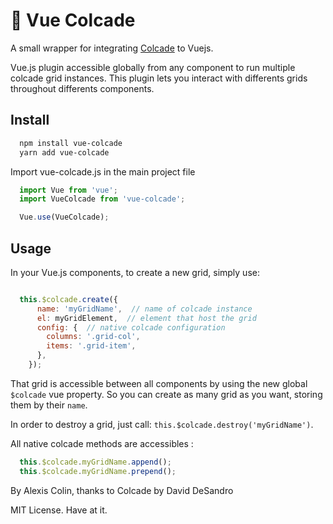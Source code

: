 # 📐 Vue Colcade

A small wrapper for integrating [Colcade](https://github.com/desandro/colcade) to Vuejs.

Vue.js plugin accessible globally from any component to run multiple colcade grid instances. This plugin lets you interact with differents grids throughout differents components.

## Install

``` bash
  npm install vue-colcade
  yarn add vue-colcade
```

Import vue-colcade.js in the main project file

``` javascript
  import Vue from 'vue';
  import VueColcade from 'vue-colcade';

  Vue.use(VueColcade);
```

## Usage

In your Vue.js components, to create a new grid, simply use:

``` javascript

  this.$colcade.create({
      name: 'myGridName',  // name of colcade instance
      el: myGridElement,  // element that host the grid
      config: {  // native colcade configuration
        columns: '.grid-col',
        items: '.grid-item',
      },
    });
```

That grid is accessible between all components by using the new global `$colcade` vue property. So you can create as many grid as you want, storing them by their `name`.

In order to destroy a grid, just call: `this.$colcade.destroy('myGridName')`.

All native colcade methods are accessibles :

``` javascript
  this.$colcade.myGridName.append();
  this.$colcade.myGridName.prepend();
```

By Alexis Colin, thanks to Colcade by David DeSandro

MIT License. Have at it.
